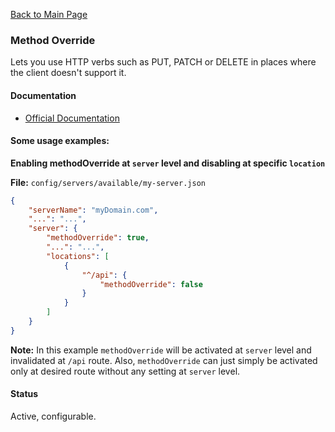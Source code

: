 [Back to Main Page](https://github.com/SorinGFS/webaccess#configuration)

### Method Override

Lets you use HTTP verbs such as PUT, PATCH or DELETE in places where the client doesn't support it.

#### Documentation

- [Official Documentation](https://github.com/expressjs/method-override#readme)

#### Some usage examples:

**Enabling methodOverride at `server` level and disabling at specific `location`**

**File:** `config/servers/available/my-server.json`

```json
{
    "serverName": "myDomain.com",
    "...": "...",
    "server": {
        "methodOverride": true,
        "...": "...",
        "locations": [
            {
                "^/api": {
                    "methodOverride": false
                }
            }
        ]
    }
}
```

**Note:** In this example `methodOverride` will be activated at `server` level and invalidated at `/api` route. Also, `methodOverride` can just simply be activated only at desired route without any setting at `server` level.

#### Status

Active, configurable.